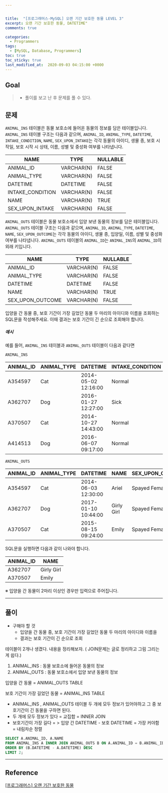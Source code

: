 ```yaml
---


title:  "[프로그래머스-MySQL] 오랜 기간 보호한 동물 LEVEL 3"
excerpt: 오랜 기간 보호한 동물, DATETIME"
comments: true

categories:
  - Programmers
tags: 
  - [MySQL, Database, Programmers]
toc: true
toc_sticky: true
last_modified_at:  2020-09-03 04:15:00 +0000
---
```


## Goal

> - 풀이를 보고 난 후 문제를 풀 수 있다.

## 문제

`ANIMAL_INS` 테이블은 동물 보호소에 들어온 동물의 정보를 담은 테이블입니다. `ANIMAL_INS` 테이블 구조는 다음과 같으며, `ANIMAL_ID`, `ANIMAL_TYPE`, `DATETIME`, `INTAKE_CONDITION`, `NAME`, `SEX_UPON_INTAKE`는 각각 동물의 아이디, 생물 종, 보호 시작일, 보호 시작 시 상태, 이름, 성별 및 중성화 여부를 나타냅니다.

| NAME             | TYPE       | NULLABLE |
| ---------------- | ---------- | -------- |
| ANIMAL_ID        | VARCHAR(N) | FALSE    |
| ANIMAL_TYPE      | VARCHAR(N) | FALSE    |
| DATETIME         | DATETIME   | FALSE    |
| INTAKE_CONDITION | VARCHAR(N) | FALSE    |
| NAME             | VARCHAR(N) | TRUE     |
| SEX_UPON_INTAKE  | VARCHAR(N) | FALSE    |

`ANIMAL_OUTS` 테이블은 동물 보호소에서 입양 보낸 동물의 정보를 담은 테이블입니다. `ANIMAL_OUTS` 테이블 구조는 다음과 같으며, `ANIMAL_ID`, `ANIMAL_TYPE`, `DATETIME`, `NAME`, `SEX_UPON_OUTCOME`는 각각 동물의 아이디, 생물 종, 입양일, 이름, 성별 및 중성화 여부를 나타냅니다. `ANIMAL_OUTS` 테이블의 `ANIMAL_ID`는 `ANIMAL_INS`의 `ANIMAL_ID`의 외래 키입니다.

| NAME             | TYPE       | NULLABLE |
| ---------------- | ---------- | -------- |
| ANIMAL_ID        | VARCHAR(N) | FALSE    |
| ANIMAL_TYPE      | VARCHAR(N) | FALSE    |
| DATETIME         | DATETIME   | FALSE    |
| NAME             | VARCHAR(N) | TRUE     |
| SEX_UPON_OUTCOME | VARCHAR(N) | FALSE    |

입양을 간 동물 중, 보호 기간이 가장 길었던 동물 두 마리의 아이디와 이름을 조회하는 SQL문을 작성해주세요. 이때 결과는 보호 기간이 긴 순으로 조회해야 합니다.

##### 예시

예를 들어, `ANIMAL_INS` 테이블과 `ANIMAL_OUTS` 테이블이 다음과 같다면

```
ANIMAL_INS
```

| ANIMAL_ID | ANIMAL_TYPE | DATETIME            | INTAKE_CONDITION | NAME       | SEX_UPON_INTAKE |
| --------- | ----------- | ------------------- | ---------------- | ---------- | --------------- |
| A354597   | Cat         | 2014-05-02 12:16:00 | Normal           | Ariel      | Spayed Female   |
| A362707   | Dog         | 2016-01-27 12:27:00 | Sick             | Girly Girl | Spayed Female   |
| A370507   | Cat         | 2014-10-27 14:43:00 | Normal           | Emily      | Spayed Female   |
| A414513   | Dog         | 2016-06-07 09:17:00 | Normal           | Rocky      | Neutered Male   |

```
ANIMAL_OUTS
```

| ANIMAL_ID | ANIMAL_TYPE | DATETIME            | NAME       | SEX_UPON_OUTCOME |
| --------- | ----------- | ------------------- | ---------- | ---------------- |
| A354597   | Cat         | 2014-06-03 12:30:00 | Ariel      | Spayed Female    |
| A362707   | Dog         | 2017-01-10 10:44:00 | Girly Girl | Spayed Female    |
| A370507   | Cat         | 2015-08-15 09:24:00 | Emily      | Spayed Female    |

SQL문을 실행하면 다음과 같이 나와야 합니다.

| ANIMAL_ID | NAME       |
| --------- | ---------- |
| A362707   | Girly Girl |
| A370507   | Emily      |

※ 입양을 간 동물이 2마리 이상인 경우만 입력으로 주어집니다.

---

## 풀이

- 구해야 할 것  
  -   입양을 간 동물 중, 보호 기간이 가장 길었던 동물 두 마리의 아이디와 이름을 
  -   결과는 보호 기간이 긴 순으로 조회

테이블이 2개나 생겼다. 내용을 정리해보자. ( JOIN문제는 글로 정리하고 그림 그리는게 쉽다.)

1. ANIMAL_INS : 동물 보호소에 들어온 동물의 정보
2. ANIMAL_OUTS : 동물 보호소에서 입양 보낸 동물의 정보



입양을 간 동물 = ANIMAL_OUTS TABLE

보호 기간이 가장 길었던 동물 = ANIMAL_INS TABLE

- ANIMAL_INS , ANIMAL_OUTS 테이블 두 개에 모두 정보가 있어야하고 그 중 보호기간이 긴 동물을 구하면 된다.
- 두 개에 모두 정보가 있다 = 교집합 = INNER JOIN
- 보호기간이 가장 길다 = > 입양 간 DATETIME - 보호 DATETIME  = 가장 커야함 = 내림차순 정렬

```sql
SELECT A.ANIMAL_ID, A.NAME
FROM ANIMAL_INS A INNER JOIN ANIMAL_OUTS B ON A.ANIMAL_ID = B.ANIMAL_ID 
ORDER BY (B.DATETIME - A.DATETIME) DESC
LIMIT 2;
```

---

## Reference

[[프로그래머스] 오랜 기간 보호한 동물 ](https://programmers.co.kr/learn/courses/30/lessons/59411)

